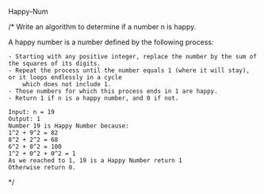 Happy-Num

/* 
Write an algorithm to determine if a number n is happy. 
 
A happy number is a number defined by the following process: 
 
    - Starting with any positive integer, replace the number by the sum of the squares of its digits. 
    - Repeat the process until the number equals 1 (where it will stay), or it loops endlessly in a cycle 
        which does not include 1. 
    - Those numbers for which this process ends in 1 are happy. 
    - Return 1 if n is a happy number, and 0 if not. 
 
    Input: n = 19 
    Output: 1 
    Number 19 is Happy Number because: 
    1^2 + 9^2 = 82 
    8^2 + 2^2 = 68 
    6^2 + 8^2 = 100 
    1^2 + 0^2 + 0^2 = 1 
    As we reached to 1, 19 is a Happy Number return 1 
    Otherwise return 0.
    
*/ 